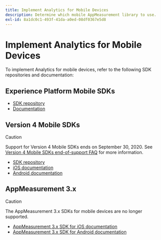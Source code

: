 ```yaml
---
title: Implement Analytics for Mobile Devices
description: Determine which mobile AppMeasurement library to use.
exl-id: 8a1dc0c1-493f-41da-a0ed-08df0367e5d8
---
```

# Implement Analytics for Mobile Devices

To implement Analytics for mobile devices, refer to the following SDK repositories and documentation:

## Experience Platform Mobile SDKs

* [SDK repository](https://github.com/Adobe-Marketing-Cloud/aep-sdks-documentation)
* [Documentation](https://aep-sdks.gitbook.io/docs/)

## Version 4 Mobile SDKs

>[!CAUTION]
>
>Support for Version 4 Mobile SDKs ends on September 30, 2020. See [Version 4 Mobile SDKs end-of-support FAQ](https://aep-sdks.gitbook.io/docs/version-4-sdk-end-of-support-faq) for more information.

* [SDK repository](https://github.com/Adobe-Marketing-Cloud/mobile-services/tree/master/sdks)
* [iOS documentation](https://docs.adobe.com/content/help/en/mobile-services/ios/overview.html)
* [Android documentation](https://docs.adobe.com/content/help/en/mobile-services/android/overview.html)

## AppMeasurement 3.x

>[!CAUTION]
>
>The AppMeasurement 3.x SDKs for mobile devices are no longer supported.

* [AppMeasurement 3.x SDK for iOS documentation](../../assets/adobe_mobile_ios_3x.pdf)
* [AppMeasurement 3.x SDK for Android documentation](../../assets/android_3x.pdf)
